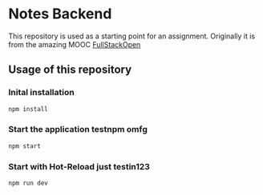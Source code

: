 # Notes Backend

This repository is used as a starting point for an assignment. Originally it is from the amazing MOOC [FullStackOpen](https://fullstackopen.com/)

## Usage of this repository

### Inital installation
```bash
npm install
```

### Start the application testnpm omfg
```bash
npm start
```

### Start with Hot-Reload just testin123
```bash
npm run dev
```